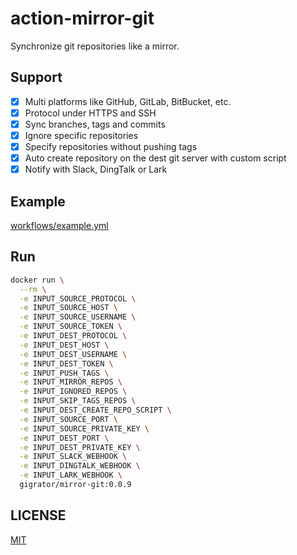 # action-mirror-git

Synchronize git repositories like a mirror.

## Support

- [x] Multi platforms like GitHub, GitLab, BitBucket, etc.
- [x] Protocol under HTTPS and SSH
- [x] Sync branches, tags and commits
- [x] Ignore specific repositories
- [x] Specify repositories without pushing tags
- [x] Auto create repository on the dest git server with custom script
- [x] Notify with Slack, DingTalk or Lark

## Example

[workflows/example.yml](./.github/workflows/example.yml)

## Run

```bash
docker run \
  --rm \
  -e INPUT_SOURCE_PROTOCOL \
  -e INPUT_SOURCE_HOST \
  -e INPUT_SOURCE_USERNAME \
  -e INPUT_SOURCE_TOKEN \
  -e INPUT_DEST_PROTOCOL \
  -e INPUT_DEST_HOST \
  -e INPUT_DEST_USERNAME \
  -e INPUT_DEST_TOKEN \
  -e INPUT_PUSH_TAGS \
  -e INPUT_MIRROR_REPOS \
  -e INPUT_IGNORED_REPOS \
  -e INPUT_SKIP_TAGS_REPOS \
  -e INPUT_DEST_CREATE_REPO_SCRIPT \
  -e INPUT_SOURCE_PORT \
  -e INPUT_SOURCE_PRIVATE_KEY \
  -e INPUT_DEST_PORT \
  -e INPUT_DEST_PRIVATE_KEY \
  -e INPUT_SLACK_WEBHOOK \
  -e INPUT_DINGTALK_WEBHOOK \
  -e INPUT_LARK_WEBHOOK \
  gigrator/mirror-git:0.0.9
```

## LICENSE

[MIT](./LICENSE)
